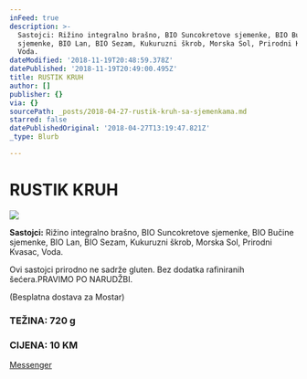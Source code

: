 ```yaml
---
inFeed: true
description: >-
  Sastojci: Rižino integralno brašno, BIO Suncokretove sjemenke, BIO Bučine
  sjemenke, BIO Lan, BIO Sezam, Kukuruzni škrob, Morska Sol, Prirodni Kvasac,
  Voda.
dateModified: '2018-11-19T20:48:59.378Z'
datePublished: '2018-11-19T20:49:00.495Z'
title: RUSTIK KRUH
author: []
publisher: {}
via: {}
sourcePath: _posts/2018-04-27-rustik-kruh-sa-sjemenkama.md
starred: false
datePublishedOriginal: '2018-04-27T13:19:47.821Z'
_type: Blurb

---
```

# RUSTIK KRUH
![](https://the-grid-user-content.s3-us-west-2.amazonaws.com/c1cee293-d1fc-4fcc-a878-45bf16c11401.jpg)

**Sastojci:** Rižino integralno brašno, BIO Suncokretove sjemenke, BIO Bučine sjemenke, BIO Lan, BIO Sezam, Kukuruzni škrob, Morska Sol, Prirodni Kvasac, Voda.

Ovi sastojci prirodno ne sadrže gluten. Bez dodatka rafiniranih šećera.PRAVIMO PO NARUDŽBI.

(Besplatna dostava za Mostar)

### TEŽINA: 720 g

### CIJENA: 10 KM
[Messenger][0]

[0]: https://www.messenger.com/t/greenday.kolaci.peciva